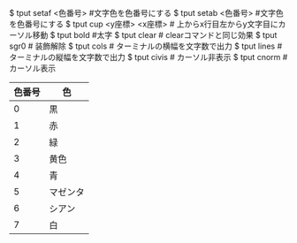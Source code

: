 $ tput setaf <色番号> #文字色を色番号にする
$ tput setab <色番号> #文字色を色番号にする
$ tput cup <y座標> <x座標> # 上からx行目左からy文字目にカーソル移動
$ tput bold #太字
$ tput clear # clearコマンドと同じ効果
$ tput sgr0 # 装飾解除
$ tput cols # ターミナルの横幅を文字数で出力
$ tput lines # ターミナルの縦幅を文字数で出力
$ tput civis # カーソル非表示
$ tput cnorm # カーソル表示


| 色番号 | 色 |
| --- | --- |
| 0 | 黒 |
| 1 | 赤 |
| 2 | 緑 |
| 3 | 黄色 |
| 4 | 青 |
| 5 | マゼンタ |
| 6 | シアン |
| 7 | 白 |
